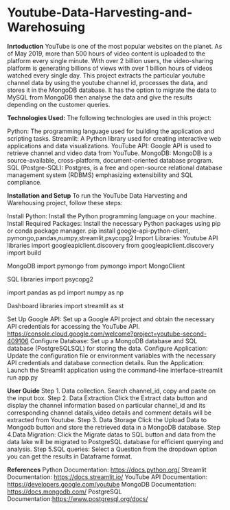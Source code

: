 # Youtube-Data-Harvesting-and-Warehosuing
**Inrtoduction**
YouTube is one of the most popular websites on the planet. As of May 2019, more than 500 hours of video content is uploaded to the platform every single minute.
With over 2 billion users, the video-sharing platform is generating billions of views with over 1 billion hours of videos watched every single day. 
This project extracts the particular youtube channel data by using the youtube channel id, processes the data, and stores it in the MongoDB database. It has the option to migrate the data to MySQL from MongoDB then analyse the data and give the results depending on the customer queries.

**Technologies Used:**
The following technologies are used in this project:

Python: The programming language used for building the application and scripting tasks.
Streamlit: A Python library used for creating interactive web applications and data visualizations.
YouTube API: Google API is used to retrieve channel and video data from YouTube.
MongoDB: MongoDB is a source-available, cross-platform, document-oriented database program.
SQL (Postgre-SQL): Postgres, is a free and open-source relational database management system (RDBMS) emphasizing extensibility and SQL compliance.

**Installation and Setup**
To run the YouTube Data Harvesting and Warehousing project, follow these steps:

Install Python: Install the Python programming language on your machine.
Install Required Packages: Install the necessary Python packages using pip or conda package manager. 
pip install google-api-python-client, pymongo,pandas,numpy,streamlit,psycopg2
Import Libraries:
Youtube API libraries
import googleapiclient.discovery
from googleapiclient.discovery import build

MongoDB
import pymongo
from pymongo import MongoClient

SQL libraries
import psycopg2

import pandas as pd
import numpy as np

Dashboard libraries
import streamlit as st

Set Up Google API: Set up a Google API project and obtain the necessary API credentials for accessing the YouTube API.
https://console.cloud.google.com/welcome?project=youtube-second-409106
Configure Database: Set up a MongoDB database and SQL database (PostgreSQLSQL) for storing the data.
Configure Application: Update the configuration file or environment variables with the necessary API credentials and database connection details.
Run the Application: Launch the Streamlit application using the command-line interface-streamlit run app.py

**User Guide**
Step 1. Data collection.
Search channel_id, copy and paste on the input box.
Step 2. Data Extraction
Click the Extract data button and display the channel information based on particular channel_id and its corresponding channel datails,video details and comment details will be extracted from Youtube.
Step 3. Data Storage
Click the Upload Data to Mongodb button and store the retrieved data in a MongoDB database.
Step 4.Data Migration:
Click the Migrate datas to SQL button and data from the data lake will be migrated to PostgreSQL database for efficient querying and analysis.
Step 5.SQL queries:
Select a Question from the dropdown option you can get the results in Dataframe format.

**References**
Python Documentation: https://docs.python.org/
Streamlit Documentation: https://docs.streamlit.io/
YouTube API Documentation: https://developers.google.com/youtube
MongoDB Documentation: https://docs.mongodb.com/
PostgreSQL Documentation:https://www.postgresql.org/docs/


